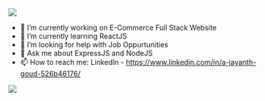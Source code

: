 <img src="https://www.wallpapertip.com/wmimgs/83-838333_web-developer-wallpaper-hd.jpg"/>



- 🔭 I’m currently working on E-Commerce Full Stack Website
- 🌱 I’m currently learning ReactJS
- 🤔 I’m looking for help with Job Oppurtunities
- 💬 Ask me about ExpressJS and NodeJS
- 📫 How to reach me: LinkedIn - https://www.linkedin.com/in/a-jayanth-goud-526b46176/
<img src = "https://github-readme-stats.vercel.app/api?username=jay459&&show_icons=true&&title_color=FFFFFF&&icon_color=FFFFFF&&bg_color=273746&&text_color=FFFFFF"/>
